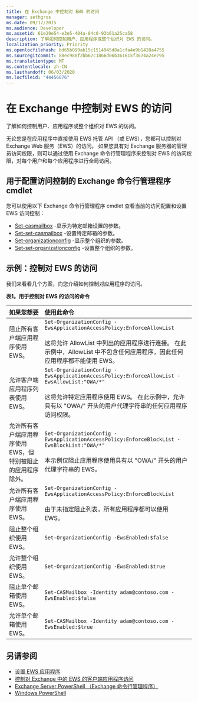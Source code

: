 ```yaml
---
title: 在 Exchange 中控制对 EWS 的访问
manager: sethgros
ms.date: 09/17/2015
ms.audience: Developer
ms.assetid: 61e29e54-e3e5-404a-84c0-93b61a25ca58
description: 了解如何控制用户、应用程序或整个组织对 EWS 的访问。
localization_priority: Priority
ms.openlocfilehash: bd65b099ab15c1514945d8a1cfa4e9b1428a4755
ms.sourcegitcommit: 88ec988f2bb67c1866d06b361615f3674a24e795
ms.translationtype: MT
ms.contentlocale: zh-CN
ms.lasthandoff: 06/03/2020
ms.locfileid: "44456876"
---
```

# <a name="control-access-to-ews-in-exchange"></a>在 Exchange 中控制对 EWS 的访问

了解如何控制用户、应用程序或整个组织对 EWS 的访问。
  
无论您是在应用程序中直接使用 EWS 托管 API （或 EWS），您都可以控制对 Exchange Web 服务（EWS）的访问。 如果您具有对 Exchange 服务器的管理员访问权限，则可以通过使用 Exchange 命令行管理程序来控制对 EWS 的访问权限，对每个用户和每个应用程序进行全局访问。
  
## <a name="exchange-management-shell-cmdlets-for-configuring-access-control"></a>用于配置访问控制的 Exchange 命令行管理程序 cmdlet
<a name="bk_Cmdlets"> </a>

您可以使用以下 Exchange 命令行管理程序 cmdlet 查看当前的访问配置和设置 EWS 访问控制：
  
- [Set-casmailbox](https://technet.microsoft.com/library/bb124754.aspx) -显示为特定邮箱设置的参数。   
- [Set-set-casmailbox](https://technet.microsoft.com/library/bb125264.aspx) -设置特定邮箱的参数。    
- [Set-organizationconfig](https://technet.microsoft.com/library/aa997571.aspx) -显示整个组织的参数。    
- [Set-set-organizationconfig](https://technet.microsoft.com/library/aa997443.aspx) -设置整个组织的参数。 

<a name="bk_Examples"> </a>

## <a name="examples-controlling-access-to-ews"></a>示例：控制对 EWS 的访问

我们来看看几个方案，向您介绍如何控制对应用程序的访问。
  
**表1。用于控制对 EWS 的访问的命令**

|如果您想要 |使用此命令|
|:-----|:-----|
|阻止所有客户端应用程序使用 EWS。 | `Set-OrganizationConfig -EwsApplicationAccessPolicy:EnforceAllowList`<br/><br/>这将允许 AllowList 中列出的应用程序进行连接。 在此示例中，AllowList 中不包含任何应用程序，因此任何应用程序都不能使用 EWS。 |
|允许客户端应用程序列表使用 EWS。 | `Set-OrganizationConfig -EwsApplicationAccessPolicy:EnforceAllowList -EwsAllowList:"OWA/*"`<br/><br/>这将允许特定应用程序使用 EWS。 在此示例中，允许具有以 "OWA/" 开头的用户代理字符串的任何应用程序访问权限。 |
|允许所有客户端应用程序使用 EWS，但特别被阻止的应用程序除外。 | `Set-OrganizationConfig -EwsApplicationAccessPolicy:EnforceBlockList -EwsBlockList:"OWA/*"`<br/> <br/>本示例仅阻止应用程序使用具有以 "OWA/" 开头的用户代理字符串的 EWS。 |
|允许所有客户端应用程序使用 EWS。 | `Set-OrganizationConfig -EwsApplicationAccessPolicy:EnforceBlockList` <br/><br/> 由于未指定阻止列表，所有应用程序都可以使用 EWS。 |
|阻止整个组织使用 EWS。 | `Set-OrganizationConfig -EwsEnabled:$false` |
|允许整个组织使用 EWS。 | `Set-OrganizationConfig -EwsEnabled:$true`|
|阻止单个邮箱使用 EWS。 | `Set-CASMailbox -Identity adam@contoso.com -EwsEnabled:$false`|
|允许单个邮箱使用 EWS。 | `Set-CASMailbox -Identity adam@contoso.com -EwsEnabled:$true`|
   
## <a name="see-also"></a>另请参阅

- [设置 EWS 应用程序](setting-up-your-ews-application.md)    
- [控制对 Exchange 中的 EWS 的客户端应用程序访问](controlling-client-application-access-to-ews-in-exchange.md)   
- [Exchange Server PowerShell （Exchange 命令行管理程序）](https://docs.microsoft.com/powershell/exchange/exchange-server/exchange-management-shell?view=exchange-ps) 
- [Windows PowerShell](https://msdn.microsoft.com/library/dd835506%28v=vs.85%29.aspx)
    

